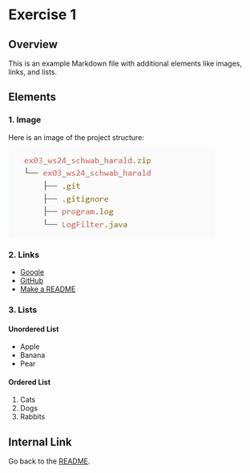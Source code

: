 # Exercise 1

## Overview

This is an example Markdown file with additional elements like images, links, and lists.

## Elements

### 1. Image

Here is an image of the project structure:

![project structure](image/structure.jpg)

### 2. Links

- [Google](https://www.google.com)
- [GitHub](https://github.com)
- [Make a README](https://www.makeareadme.com/)

### 3. Lists

#### Unordered List

- Apple
- Banana
- Pear

#### Ordered List

1. Cats
2. Dogs
3. Rabbits

## Internal Link

Go back to the [README](./README.md).

